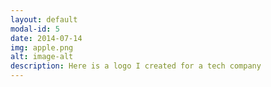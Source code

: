 ```yaml
---
layout: default
modal-id: 5
date: 2014-07-14
img: apple.png
alt: image-alt
description: Here is a logo I created for a tech company
---
```

